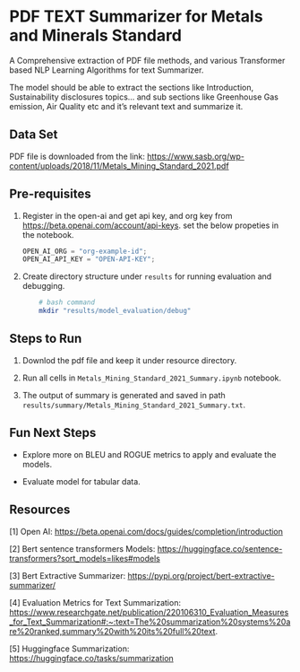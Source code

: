 # PDF TEXT Summarizer for Metals and Minerals Standard

A Comprehensive extraction of PDF file methods, and various Transformer based NLP Learning Algorithms for text Summarizer.

The model should be able to extract the sections like Introduction, Sustainability disclosures topics… and sub sections like Greenhouse Gas emission, Air Quality etc and it’s relevant text and summarize it.

## Data Set

PDF file is downloaded from the link: https://www.sasb.org/wp-content/uploads/2018/11/Metals_Mining_Standard_2021.pdf

## Pre-requisites

1. Register in the open-ai and get api key, and org key from https://beta.openai.com/account/api-keys.
   set the below propeties in the notebook.

   ```javascript
   OPEN_AI_ORG = "org-example-id";
   OPEN_AI_API_KEY = "OPEN-API-KEY";
   ```

2. Create directory structure under `results` for running evaluation and debugging.

   ```bash
       # bash command
       mkdir "results/model_evaluation/debug"
   ```

## Steps to Run

1. Downlod the pdf file and keep it under resource directory.

2. Run all cells in `Metals_Mining_Standard_2021_Summary.ipynb` notebook.

3. The output of summary is generated and saved in path `results/summary/Metals_Mining_Standard_2021_Summary.txt`.

## Fun Next Steps

- Explore more on BLEU and ROGUE metrics to apply and evaluate the models.

- Evaluate model for tabular data.

## Resources

[1] Open AI: https://beta.openai.com/docs/guides/completion/introduction

[2] Bert sentence transformers Models: https://huggingface.co/sentence-transformers?sort_models=likes#models

[3] Bert Extractive Summarizer: https://pypi.org/project/bert-extractive-summarizer/

[4] Evaluation Metrics for Text Summarization: https://www.researchgate.net/publication/220106310_Evaluation_Measures_for_Text_Summarization#:~:text=The%20summarization%20systems%20are%20ranked,summary%20with%20its%20full%20text.

[5] Huggingface Summarization: https://huggingface.co/tasks/summarization
